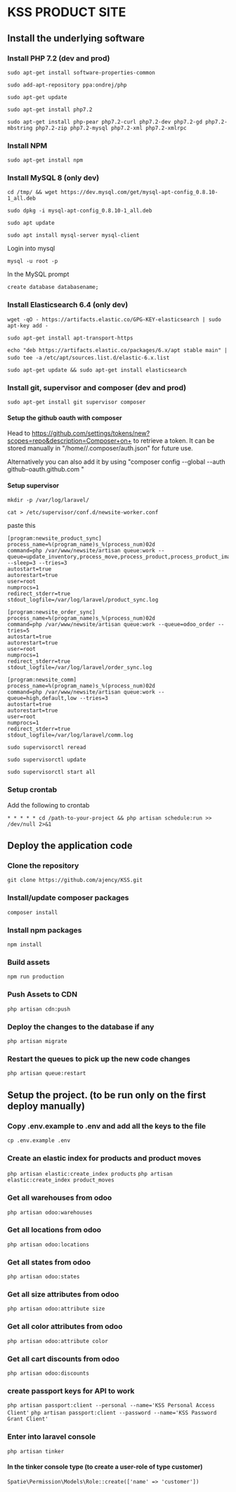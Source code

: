 
# KSS PRODUCT SITE

## Install the underlying software

### Install PHP 7.2 (dev and prod)
`sudo apt-get install software-properties-common`

`sudo add-apt-repository ppa:ondrej/php`

`sudo apt-get update`

`sudo apt-get install php7.2`

`sudo apt-get install php-pear php7.2-curl php7.2-dev php7.2-gd php7.2-mbstring php7.2-zip php7.2-mysql php7.2-xml php7.2-xmlrpc`

### Install NPM
`sudo apt-get install npm`

### Install MySQL 8 (only dev)
`cd /tmp/ && wget https://dev.mysql.com/get/mysql-apt-config_0.8.10-1_all.deb`

`sudo dpkg -i mysql-apt-config_0.8.10-1_all.deb`

`sudo apt update`

`sudo apt install mysql-server mysql-client`

Login into mysql

`mysql -u root -p`

In the MySQL prompt

`create database databasename;`

### Install Elasticsearch 6.4 (only dev)
`wget -qO - https://artifacts.elastic.co/GPG-KEY-elasticsearch | sudo apt-key add -`

`sudo apt-get install apt-transport-https`

`echo "deb https://artifacts.elastic.co/packages/6.x/apt stable main" | sudo tee -a` `/etc/apt/sources.list.d/elastic-6.x.list`

`sudo apt-get update && sudo apt-get install elasticsearch`

### Install git, supervisor and composer (dev and prod)
`sudo apt-get install git supervisor composer`

#### Setup the github oauth with composer
Head to https://github.com/settings/tokens/new?scopes=repo&description=Composer+on+<Servername>
to retrieve a token. It can be stored manually in  "/home/<username>/.composer/auth.json" for future use.

Alternatively you can also add it by using "composer config --global --auth github-oauth.github.com <token>"

#### Setup supervisor
`mkdir -p /var/log/laravel/`

`cat > /etc/supervisor/conf.d/newsite-worker.conf`

paste this

```
[program:newsite_product_sync]
process_name=%(program_name)s_%(process_num)02d
command=php /var/www/newsite/artisan queue:work --queue=update_inventory,process_move,process_product,process_product_images,create_jobs --sleep=3 --tries=3
autostart=true
autorestart=true
user=root
numprocs=1
redirect_stderr=true
stdout_logfile=/var/log/laravel/product_sync.log

[program:newsite_order_sync]
process_name=%(program_name)s_%(process_num)02d
command=php /var/www/newsite/artisan queue:work --queue=odoo_order --tries=5
autostart=true
autorestart=true
user=root
numprocs=1
redirect_stderr=true
stdout_logfile=/var/log/laravel/order_sync.log

[program:newsite_comm]
process_name=%(program_name)s_%(process_num)02d
command=php /var/www/newsite/artisan queue:work --queue=high,default,low --tries=3
autostart=true
autorestart=true
user=root
numprocs=1
redirect_stderr=true
stdout_logfile=/var/log/laravel/comm.log
```

`sudo supervisorctl reread` 

`sudo supervisorctl update` 

`sudo supervisorctl start all`

### Setup crontab

Add the following to crontab

`* * * * * cd /path-to-your-project && php artisan schedule:run >> /dev/null 2>&1`


## Deploy the application code

### Clone the repository
`git clone https://github.com/ajency/KSS.git`

### Install/update composer packages
`composer install`

### Install npm packages
`npm install`

### Build assets
`npm run production`

### Push Assets to CDN
`php artisan cdn:push`

### Deploy the changes to the database if any
`php artisan migrate`

### Restart the queues to pick up the new code changes
`php artisan queue:restart`



## Setup the project. (to be run only on the first deploy manually)

### Copy .env.example to .env and add all the keys to the file

`cp .env.example .env`

### Create an elastic index for products and product moves

`php artisan elastic:create_index products`
`php artisan elastic:create_index product_moves`

### Get all warehouses from odoo
`php artisan odoo:warehouses` 

### Get all locations from odoo
`php artisan odoo:locations` 

### Get all states from odoo
`php artisan odoo:states` 

### Get all size attributes from odoo
`php artisan odoo:attribute size` 

### Get all color attributes from odoo
`php artisan odoo:attribute color` 

### Get all cart discounts from odoo
`php artisan odoo:discounts` 

### create passport keys for API to work
`php artisan passport:client --personal --name='KSS Personal Access Client'`
`php artisan passport:client --password --name='KSS Password Grant Client'`

### Enter into laravel console
`php artisan tinker`

#### In the tinker console type (to create a user-role of type customer)

`Spatie\Permission\Models\Role::create(['name' => 'customer'])`

